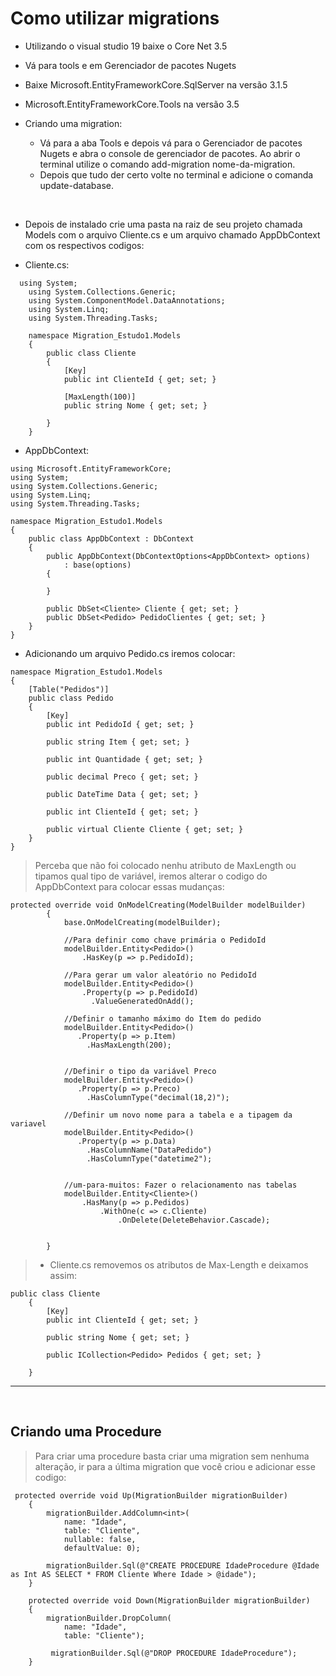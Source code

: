 # Como utilizar migrations

- Utilizando o visual studio 19 baixe o Core Net 3.5
- Vá para tools e em Gerenciador de pacotes Nugets
- Baixe Microsoft.EntityFrameworkCore.SqlServer na versão 3.1.5
- Microsoft.EntityFrameworkCore.Tools na versão 3.5


 - Criando uma migration:
    - Vá para a aba Tools e depois vá para o Gerenciador de pacotes Nugets e abra o console de gerenciador de pacotes. Ao abrir o terminal utilize o comando add-migration nome-da-migration.
    - Depois que tudo der certo volte no terminal e adicione o comanda update-database.

<br>

- Depois de instalado crie uma pasta na raiz de seu projeto chamada Models com o arquivo Cliente.cs e um arquivo chamado AppDbContext com os respectivos codigos:

- Cliente.cs:

```
  using System;
    using System.Collections.Generic;
    using System.ComponentModel.DataAnnotations;
    using System.Linq;
    using System.Threading.Tasks;

    namespace Migration_Estudo1.Models
    {
        public class Cliente
        {
            [Key]
            public int ClienteId { get; set; }

            [MaxLength(100)]
            public string Nome { get; set; }

        }
    }
```

- AppDbContext:

```
using Microsoft.EntityFrameworkCore;
using System;
using System.Collections.Generic;
using System.Linq;
using System.Threading.Tasks;

namespace Migration_Estudo1.Models
{
    public class AppDbContext : DbContext
    {
        public AppDbContext(DbContextOptions<AppDbContext> options)
            : base(options)
        {

        }

        public DbSet<Cliente> Cliente { get; set; }
        public DbSet<Pedido> PedidoClientes { get; set; }
    }
}
```


- Adicionando um arquivo Pedido.cs iremos colocar:

```
namespace Migration_Estudo1.Models
{
    [Table("Pedidos")]
    public class Pedido
    {
        [Key]
        public int PedidoId { get; set; }

        public string Item { get; set; }

        public int Quantidade { get; set; }

        public decimal Preco { get; set; }

        public DateTime Data { get; set; }

        public int ClienteId { get; set; }

        public virtual Cliente Cliente { get; set; }
    }
}
```

>Perceba que não foi colocado nenhu atributo de MaxLength ou tipamos qual tipo de variável, iremos alterar o codigo do AppDbContext para colocar essas mudanças:

```
protected override void OnModelCreating(ModelBuilder modelBuilder)
        {
            base.OnModelCreating(modelBuilder);

            //Para definir como chave primária o PedidoId
            modelBuilder.Entity<Pedido>()
                .HasKey(p => p.PedidoId);

            //Para gerar um valor aleatório no PedidoId
            modelBuilder.Entity<Pedido>()
                .Property(p => p.PedidoId)
                  .ValueGeneratedOnAdd();
            
            //Definir o tamanho máximo do Item do pedido
            modelBuilder.Entity<Pedido>()
               .Property(p => p.Item)
                 .HasMaxLength(200);


            //Definir o tipo da variável Preco
            modelBuilder.Entity<Pedido>()
               .Property(p => p.Preco)
                 .HasColumnType("decimal(18,2)");

            //Definir um novo nome para a tabela e a tipagem da variavel
            modelBuilder.Entity<Pedido>()
               .Property(p => p.Data)
                 .HasColumnName("DataPedido")
                 .HasColumnType("datetime2");


            //um-para-muitos: Fazer o relacionamento nas tabelas
            modelBuilder.Entity<Cliente>()
                .HasMany(p => p.Pedidos)
                    .WithOne(c => c.Cliente)
                        .OnDelete(DeleteBehavior.Cascade);


        }
```

>- Cliente.cs removemos os atributos de Max-Length e deixamos assim:

```
public class Cliente
    {
        [Key]
        public int ClienteId { get; set; }

        public string Nome { get; set; }

        public ICollection<Pedido> Pedidos { get; set; }

    }
```

----------------------------------------------------------------
<br>

## Criando uma Procedure



> Para criar uma procedure basta criar uma migration sem nenhuma alteração, ir para a última migration que você criou e adicionar esse codigo:

```
 protected override void Up(MigrationBuilder migrationBuilder)
    {
        migrationBuilder.AddColumn<int>(
            name: "Idade",
            table: "Cliente",
            nullable: false,
            defaultValue: 0);

        migrationBuilder.Sql(@"CREATE PROCEDURE IdadeProcedure @Idade as Int AS SELECT * FROM Cliente Where Idade > @idade");
    }

    protected override void Down(MigrationBuilder migrationBuilder)
    {
        migrationBuilder.DropColumn(
            name: "Idade",
            table: "Cliente");

         migrationBuilder.Sql(@"DROP PROCEDURE IdadeProcedure");
    }
```
